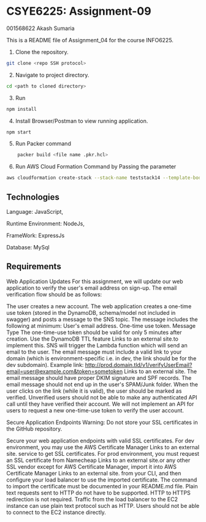 # CSYE6225: Assignment-09

001568622 Akash Sumaria

This is a README file of Assignment_04 for the course INFO6225.

1. Clone the repository.
```bash
git clone <repo SSH protocol>
```

2. Navigate to project directory.
```bash
cd <path to cloned directory>
```

3. Run 
```bash
npm install
```

4. Install Browser/Postman to view running application.
```bash
npm start
```
5. Run Packer command 
```bash
    packer build <file name .pkr.hcl>
```
6. Run AWS Cloud Formation Command by Passing the parameter
```bash
aws cloudformation create-stack --stack-name teststack14 --template-body file://csye6225-infra.yaml --parameters ParameterKey=VpcCidrBlock,ParameterValue=10.0.0.0/16 ParameterKey=SubnetCidrBlock1,ParameterValue=10.0.1.0/24 ParameterKey=SubnetCidrBlock2,ParameterValue=10.0.2.0/24 ParameterKey=SubnetCidrBlock3,ParameterValue=10.0.3.0/24 ParameterKey=ImageId,ParameterValue=' AMI-ID’
```
## Technologies

Language: JavaScript,

Runtime Environment: NodeJs, 
 
FrameWork: ExpressJs

Database: MySql


## Requirements

Web Application Updates
For this assignment, we will update our web application to verify the user's email address on sign-up. The email verification flow should be as follows:

The user creates a new account.
The web application creates a one-time use token (stored in the DynamoDB, schema/model not included in swagger) and posts a message to the SNS topic. The message includes the following at minimum:
User's email address.
One-time use token.
Message Type
The one-time-use token should be valid for only 5 minutes after creation. Use the DynamoDB TTL feature Links to an external site.to implement this. 
SNS will trigger the Lambda function which will send an email to the user. The email message must include a valid link to your domain (which is environment-specific i.e. in dev, the link should be for the dev subdomain). Example link: http://prod.domain.tld/v1/verifyUserEmail?email=user@example.com&token=sometoken Links to an external site. 
The email message should have proper DKIM signature and SPF records.
The email message should not end up in the user's SPAM/Junk folder.
When the user clicks on the link (while it is valid), the user should be marked as verified.
Unverified users should not be able to make any authenticated API call until they have verified their account.
We will not implement an API for users to request a new one-time-use token to verify the user account. 


Secure Application Endpoints
Warning: Do not store your SSL certificates in the GitHub repository.

Secure your web application endpoints with valid SSL certificates.
For dev environment, you may use the AWS Certificate Manager Links to an external site. service to get SSL certificates.
For prod environment, you must request an SSL certificate from Namecheap Links to an external site.or any other SSL vendor except for AWS Certificate Manager, import it into AWS Certificate Manager Links to an external site. from your CLI, and then configure your load balancer to use the imported certificate.
The command to import the certificate must be documented in your README.md file.
Plain text requests sent to HTTP do not have to be supported.
HTTP to HTTPS redirection is not required.
Traffic from the load balancer to the EC2 instance can use plain text protocol such as HTTP.
Users should not be able to connect to the EC2 instance directly.